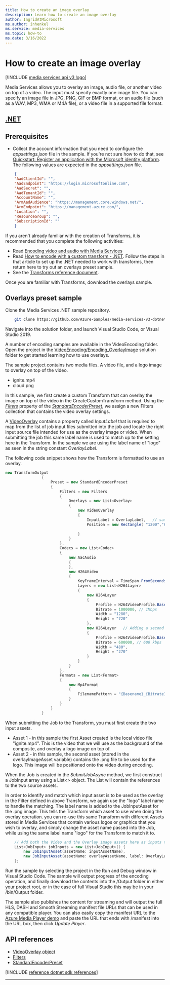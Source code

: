 ```yaml
---
title: How to create an image overlay
description: Learn how to create an image overlay
author: IngridAtMicrosoft
ms.author: inhenkel
ms.service: media-services
ms.topic: how-to
ms.date: 3/16/2022
---
```


# How to create an image overlay

[!INCLUDE [media services api v3 logo](./includes/v3-hr.md)]

Media Services allows you to overlay an image, audio file, or another video on top of a video. The input must specify exactly one image file. You can specify an image file in JPG, PNG, GIF or BMP format, or an audio file (such as a WAV, MP3, WMA or M4A file), or a video file in a supported file format.

## [.NET](#tab/net/)

## Prerequisites

* Collect the account information that you need to configure the *appsettings.json* file in the sample. If you're not sure how to do that, see [Quickstart: Register an application with the Microsoft identity platform](https://docs.microsoft.com/active-directory/develop/quickstart-register-app.md). The following values are expected in the *appsettings.json* file.

```json
    {
    "AadClientId": "",
    "AadEndpoint": "https://login.microsoftonline.com",
    "AadSecret": "",
    "AadTenantId": "",
    "AccountName": "",
    "ArmAadAudience": "https://management.core.windows.net/",
    "ArmEndpoint": "https://management.azure.com/",
    "Location": "",
    "ResourceGroup": "",
    "SubscriptionId": ""
    }
```

If you aren't already familiar with the creation of Transforms, it is recommended that you complete the following activities:

* Read [Encoding video and audio with Media Services](encode-concept.md)
* Read [How to encode with a custom transform - .NET](transform-custom-transform-how-to.md). Follow the steps in that article to set up the .NET needed to work with transforms, then return here to try out an overlays preset sample.
* See the [Transforms reference document](/rest/api/media/transforms).

Once you are familiar with Transforms, download the overlays sample.

## Overlays preset sample

Clone the Media Services .NET sample repository.

```bash
    git clone https://github.com/Azure-Samples/media-services-v3-dotnet.git
```

Navigate into the solution folder, and launch Visual Studio Code, or Visual Studio 2019.

A number of encoding samples are available in the VideoEncoding folder. Open the project in the [VideoEncoding/Encoding_OverlayImage](https://github.com/Azure-Samples/media-services-v3-dotnet/tree/main/VideoEncoding/Encoding_OverlayImage) solution folder to get started learning how to use overlays.

The sample project contains two media files. A video file, and a logo image to overlay on top of the video.
* ignite.mp4
* cloud.png

In this sample, we first create a custom Transform that can overlay the image on top of the video in the CreateCustomTransform method.  Using the *[Filters](/rest/api/media/transforms/create-or-update#filters)* property of the *[StandardEncoderPreset](/rest/api/media/transforms/create-or-update#standardencoderpreset)*, we assign a new Filters collection that contains the video overlay settings.

A [VideoOverlay](/rest/api/media/transforms/create-or-update#videooverlay) contains a property called *InputLabel* that is required to map from the list of job input files submitted into the job and locate the right input source file intended for use as the overlay image or video.  When submitting the job this same label name is used to match up to the setting here in the Transform. In the sample we are using the label name of "logo" as seen in the string constant *OverlayLabel*.

The following code snippet shows how the Transform is formatted to use an overlay.

```csharp
new TransformOutput
                {
                    Preset = new StandardEncoderPreset
                    {
                        Filters = new Filters
                        {
                            Overlays = new List<Overlay>
                            {
                                new VideoOverlay
                                {
                                    InputLabel = OverlayLabel,   // same as the one used in the JobInput to identify which asset is the overlay image
                                    Position = new Rectangle( "1200","670") // left, top position of the overlay in absolute pixel position relative to the source videos resolution. 
    
                                }
                            }
                        },
                        Codecs = new List<Codec>
                        {
                            new AacAudio
                            {
                            },
                            new H264Video
                            {
                                KeyFrameInterval = TimeSpan.FromSeconds(2),
                                Layers = new List<H264Layer>
                                {
                                    new H264Layer
                                    {
                                        Profile = H264VideoProfile.Baseline,
                                        Bitrate = 1000000, // 1Mbps
                                        Width = "1280",
                                        Height = "720"
                                    },
                                    new H264Layer   // Adding a second layer to see that the image also is scaled and positioned the same way on this layer. 
                                    {
                                        Profile = H264VideoProfile.Baseline,
                                        Bitrate = 600000, // 600 kbps
                                        Width = "480",
                                        Height = "270"
                                    }
                                }
                            }
                        },
                        Formats = new List<Format>
                        {
                            new Mp4Format
                            {
                                FilenamePattern = "{Basename}_{Bitrate}{Extension}",
                            }
                        }
                    }
                }
```

When submitting the Job to the Transform, you must first create the two input assets.

* Asset 1 - in this sample the first Asset created is the local video file "ignite.mp4". This is the video that we will use as the background of the composite, and overlay a logo image on top of. 
* Asset 2 - in this sample, the second asset (stored in the overlayImageAsset variable) contains the .png file to be used for the logo. This image will be positioned onto the video during encoding.

When the Job is created in the *SubmitJobAsync* method, we first construct a JobInput array using a List<> object.  The List will contain the references to the two source assets.

In order to identify and match which input asset is to be used as the overlay in the Filter defined in above Transform, we again use the "logo" label name to handle the matching. The label name is added to the JobInputAsset for the .png image. This tells the Transform which asset to use when doing the overlay operation. you can re-use this same Transform with different Assets stored in Media Services that contain various logos or graphics that you wish to overlay, and simply change the asset name passed into the Job, while using the same label name "logo" for the Transform to match it to.

``` csharp
    // Add both the Video and the Overlay image assets here as inputs to the job.
    List<JobInput> jobInputs = new List<JobInput>() {
        new JobInputAsset(assetName: inputAssetName),
        new JobInputAsset(assetName: overlayAssetName, label: OverlayLabel)
    };
```

Run the sample by selecting the project in the Run and Debug window in Visual Studio Code. The sample will output progress of the encoding operation, and finally download the contents into the /Output folder in either your project root, or in the case of full Visual Studio this may be in your /bin/Output folder. 

The sample also publishes the content for streaming and will output the full HLS, DASH and Smooth Streaming manifest file URLs that can be used in any compatible player.  You can also easily copy the manifest URL to the [Azure Media Player demo](http://ampdemo.azureedge.net/) and paste the URL that ends with /manifest into the URL box, then click *Update Player*.

## API references

* [VideoOverlay object](/rest/api/media/transforms/create-or-update#videooverlay)
* [Filters](/rest/api/media/transforms/create-or-update#filters)
* [StandardEncoderPreset](/rest/api/media/transforms/create-or-update#standardencoderpreset)

[!INCLUDE [reference dotnet sdk references](./includes/reference-dotnet-sdk-references.md)]

---
